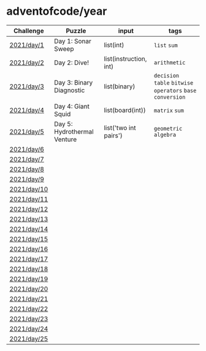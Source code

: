 # adventofcode/year

| Challenge | Puzzle | input | tags |
| --- | --- | --- | -- |
|  [2021/day/1](https://adventofcode.com/2021/day/1) | Day 1: Sonar Sweep | list(int) |  `list` `sum` |
|  [2021/day/2](https://adventofcode.com/2021/day/2) | Day 2: Dive! | list(instruction, int) | `arithmetic` |
|  [2021/day/3](https://adventofcode.com/2021/day/3) | Day 3: Binary Diagnostic| list(binary) | `decision table` `bitwise operators` `base conversion` |
|  [2021/day/4](https://adventofcode.com/2021/day/4) | Day 4: Giant Squid | list(board(int)) | `matrix` `sum` |
|  [2021/day/5](https://adventofcode.com/2021/day/5) | Day 5: Hydrothermal Venture | list('two int pairs') | `geometric algebra`  |
|  [2021/day/6](https://adventofcode.com/2021/day/6) | | | | 
|  [2021/day/7](https://adventofcode.com/2021/day/7) | | | | 
|  [2021/day/8](https://adventofcode.com/2021/day/8) | | | | 
|  [2021/day/9](https://adventofcode.com/2021/day/9) | | | | 
|  [2021/day/10](https://adventofcode.com/2021/day/10) | | | | 
|  [2021/day/11](https://adventofcode.com/2021/day/11) | | | | 
|  [2021/day/12](https://adventofcode.com/2021/day/12) | | | | 
|  [2021/day/13](https://adventofcode.com/2021/day/13) | | | | 
|  [2021/day/14](https://adventofcode.com/2021/day/14) | | | | 
|  [2021/day/15](https://adventofcode.com/2021/day/15) | | | | 
|  [2021/day/16](https://adventofcode.com/2021/day/16) | | | | 
|  [2021/day/17](https://adventofcode.com/2021/day/17) | | | | 
|  [2021/day/18](https://adventofcode.com/2021/day/18) | | | | 
|  [2021/day/19](https://adventofcode.com/2021/day/19) | | | | 
|  [2021/day/20](https://adventofcode.com/2021/day/20) | | | | 
|  [2021/day/21](https://adventofcode.com/2021/day/21) | | | | 
|  [2021/day/22](https://adventofcode.com/2021/day/22) | | | | 
|  [2021/day/23](https://adventofcode.com/2021/day/23) | | | | 
|  [2021/day/24](https://adventofcode.com/2021/day/24) | | | | 
|  [2021/day/25](https://adventofcode.com/2021/day/25) | | | | 
